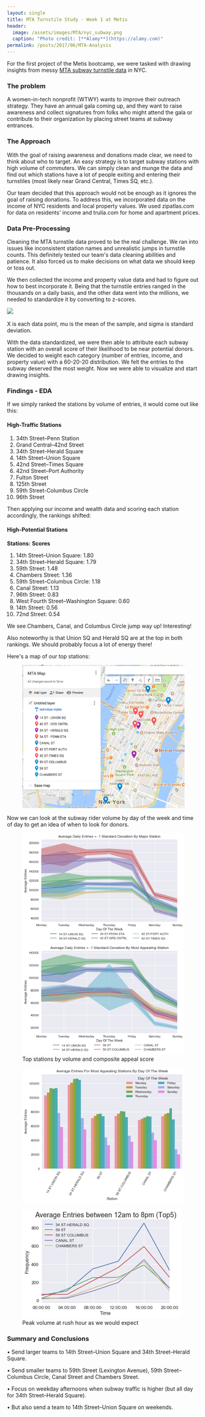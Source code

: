 ```yaml
---
layout: single
title: MTA Turnstile Study - Week 1 at Metis
header:
  image: /assets/images/MTA/nyc_subway.png
  caption: "Photo credit: [**Alamy**](https://alamy.com)"
permalink: /posts/2017/06/MTA-Analysis
---
```


For the first project of the Metis bootcamp, we were tasked with drawing insights from messy [MTA subway turnstile data](http://web.mta.info/developers/turnstile.html) in NYC.

### The problem

A women-in-tech nonprofit (WTWY) wants to improve their outreach strategy. They have an annual gala coming up, and they want to raise awareness and collect signatures from folks who might attend the gala or contribute to their organization by placing street teams at subway entrances.

### The Approach

With the goal of raising awareness and donations made clear, we need to think about who to target. An easy strategy is to target subway stations with high volume of commuters. We can simply clean and munge the data and find out which stations have a lot of people exiting and entering their turnstiles (most likely near Grand Central, Times SQ, etc.).

Our team decided that this approach would not be enough as it ignores the goal of raising donations. To address this, we incorporated data on the income of NYC residents and local property values. We used zipatlas.com for data on residents' income and trulia.com for home and apartment prices.

### Data Pre-Processing

Cleaning the MTA turnstile data proved to be the real challenge. We ran into issues like inconsistent station names and unrealistic jumps in turnstile counts. This definitely tested our team's data cleaning abilities and patience. It also forced us to make decisions on what data we should keep or toss out.

We then collected the income and property value data and had to figure out how to best incorporate it. Being that the turnstile entries ranged in the thousands on a daily basis, and the other data went into the millions, we needed to standardize it by converting to z-scores.

![](http://sites.nicholas.duke.edu/statsreview/files/2013/06/z.jpg)

X is each data point, mu is the mean of the sample, and sigma is standard deviation.

With the data standardized, we were then able to attribute each subway station with an overall score of their likelihood to be near potential donors. We decided to weight each category (number of entries, income, and property value) with a 60-20-20 distribution. We felt the entries to the subway deserved the most weight. Now we were able to visualize and start drawing insights.

### Findings - EDA

If we simply ranked the stations by volume of entries, it would come out like this:

#### High-Traffic Stations

1. 34th Street–Penn Station
2. Grand Central–42nd Street
3. 34th Street–Herald Square
4. 14th Street–Union Square
5. 42nd Street–Times Square
6. 42nd Street–Port Authority
7. Fulton Street
8. 125th Street
9. 59th Street-Columbus Circle
10. 96th Street

Then applying our income and wealth data and scoring each station accordingly, the rankings shifted:

#### High-Potential Stations

**Stations:**                                        **Scores**
1. 14th Street–Union Square:                         1.80
2. 34th Street–Herald Square:                        1.79
3. 59th Street:                                      1.48
4. Chambers Street:                                  1.36
5. 59th Street–Columbus Circle:                      1.18
6. Canal Street:                                     1.13
7. 96th Street:                                      0.83
8. West Fourth Street–Washington Square:             0.60
9. 14th Street:                                      0.56
10. 72nd Street:                                     0.54

We see Chambers, Canal, and Columbus Circle jump way up! Interesting!

Also noteworthy is that Union SQ and Herald SQ are at the top in both rankings. We should probably focus a lot of energy there!

Here's a map of our top stations:

<figure>
  <a href="/assets/images/MTA/station_map.png"><img src="/assets/images/MTA/station_map.png"></a>
</figure>


Now we can look at the subway rider volume by day of the week and time of day to get an idea of when to look for donors.

<figure class="half">
    <a href="/assets/images/MTA/Line Chart - Most Volume.png"><img src="/assets/images/MTA/Line Chart - Most Volume.png"></a>
    <a href="/assets/images/MTA/Line Chart - Most Appealing.png"><img src="/assets/images/MTA/Line Chart - Most Appealing.png"></a>
    <figcaption>Top stations by volume and composite appeal score</figcaption>
</figure>

<figure>
  <a href="/assets/images/MTA/Bar Chart - Most Appealing.png"><img src="/assets/images/MTA/Bar Chart - Most Appealing.png"></a>
</figure>

<figure>
  <a href="/assets/images/MTA/times.png"><img src="/assets/images/MTA/times.png"></a>
	<figcaption>Peak volume at rush hour as we would expect</figcaption>
</figure>


### Summary and Conclusions

• Send larger teams to 14th Street–Union Square and 34th Street–Herald Square.

• Send smaller teams to 59th Street (Lexington Avenue), 59th Street–Columbus Circle, Canal Street and Chambers Street.

• Focus on weekday afternoons when subway traffic is higher (but all day for 34th Street–Herald Square).

• But also send a team to 14th Street–Union Square on weekends.
